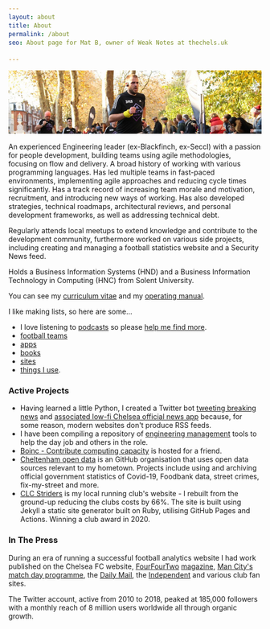 ```yaml
---
layout: about
title: About
permalink: /about
seo: About page for Mat B, owner of Weak Notes at thechels.uk

---
```


![banner photo of Mat running in London](/images/gh-header-image-cropped.jpg)

An experienced Engineering leader (ex-Blackfinch, ex-Seccl) with a passion for people development, building teams using agile methodologies, focusing on flow and delivery. A broad history of working with various programming languages. Has led multiple teams in fast-paced environments, implementing agile approaches and reducing cycle times significantly. Has a track record of increasing team morale and motivation, recruitment, and introducing new ways of working. Has also developed strategies, technical roadmaps, architectural reviews, and personal development frameworks, as well as addressing technical debt.

Regularly attends local meetups to extend knowledge and contribute to the development community, furthermore worked on various side projects, including creating and managing a football statistics website and a Security News feed. 

Holds a Business Information Systems (HND) and a Business Information Technology in Computing (HNC) from Solent University.

You can see my [curriculum vitae](/cv) and my [operating manual](/manual).

 I like making lists, so here are some...
- I love listening to [podcasts](/podcasts) so please [help me find more](https://github.com/Mat-0/TheChels.uk/issues/new?assignees=Mat-0=podcast&template=podcast.md).
- [football teams](/teams)
- [apps](/apps)
- [books](/books)
- [sites](/sites)
- [things I use](/gear).

### Active Projects

- Having learned a little Python, I created a Twitter bot [tweeting breaking news](https://github.com/TheChelsOrg/bot_tocfcws_news) and [associated low-fi Chelsea official news app](https://app.thechels.uk) because, for some reason, modern websites don't produce RSS feeds.
- I have been compiling a repository of [engineering management](https://github.com/Mat-0/engineering-management) tools to help the day job and others in the role.
- [Boinc - Contribute computing capacity](https://boinc.thechels.uk) is hosted for a friend.
- [Cheltenham open data](https://cheltenham-open-data.github.io) is an GitHub organisation that uses open data sources relevant to my hometown. Projects include using and archiving official government statistics of Covid-19, Foodbank data, street crimes, fix-my-street and more.
- [CLC Striders](http://clcstriders-runningclub.co.uk/) is my local running club's website - I rebuilt from the ground-up reducing the clubs costs by 66%. The site is built using Jekyll a static site generator built on Ruby, utilising GitHub Pages and Actions. Winning a club award in 2020.

### In The Press

During an era of running a successful football analytics website I had work published on the Chelsea FC website, [FourFourTwo](https://thechels.uk/fourfourtwo-cult-heroes) [magazine](https://thechels.uk/fourfourtwo-chelsea-vs-swansea), [Man City's match day programme](https://thechels.uk/man-city-programme), the [Daily Mail](https://www.dailymail.co.uk/sport/football/article-2282976/Frank-Lampard-scores-200th-Chelsea-goal.html), the [Independent](https://www.independent.co.uk/sport/football/european/valencia-penalty-gary-neville-chelsea-under19s-uefa-youth-league-a6892926.html) and various club fan sites.

The Twitter account, active from 2010 to 2018, peaked at 185,000 followers with a monthly reach of 8 million users worldwide all through organic growth.
